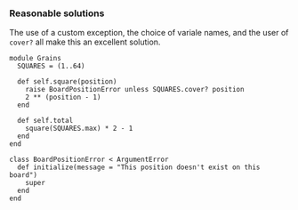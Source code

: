 ### Reasonable solutions

The use of a custom exception, the choice of variale names, and the user of `cover?` all make this an excellent solution.
```
module Grains
  SQUARES = (1..64)

  def self.square(position)
    raise BoardPositionError unless SQUARES.cover? position
    2 ** (position - 1)
  end

  def self.total
    square(SQUARES.max) * 2 - 1
  end
end

class BoardPositionError < ArgumentError
  def initialize(message = "This position doesn't exist on this board")
    super
  end
end
```

